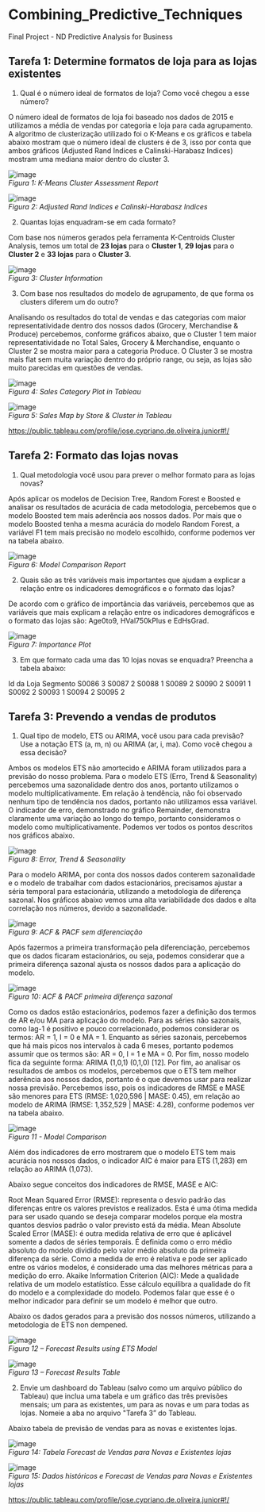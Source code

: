 # Combining_Predictive_Techniques
Final Project - ND Predictive Analysis for Business


## Tarefa 1: Determine formatos de loja para as lojas existentes

1.	Qual é o número ideal de formatos de loja? Como você chegou a esse número?

O número ideal de formatos de loja foi baseado nos dados de 2015 e utilizamos a média de vendas por categoria e loja para cada agrupamento. A algoritmo de clusterização utilizado foi o K-Means e os gráficos e tabela abaixo mostram que o número ideal de clusters é de 3, isso por conta que ambos gráficos (Adjusted Rand Indices e Calinski-Harabasz Indices) mostram uma mediana maior dentro do cluster 3.


![image](https://user-images.githubusercontent.com/34245933/52661432-300e1e00-2ee9-11e9-9b94-b48a5a3aff5a.png)  
*Figura 1: K-Means Cluster Assessment Report*

![image](https://user-images.githubusercontent.com/34245933/52661468-46b47500-2ee9-11e9-9ee8-2575a9516171.png)  
*Figura 2: Adjusted Rand Indices e Calinski-Harabasz Indices*



2.	Quantas lojas enquadram-se em cada formato?

Com base nos números gerados pela ferramenta K-Centroids Cluster Analysis, temos um total de **23 lojas** para o **Cluster 1**, **29 lojas** para o **Cluster 2** e **33 lojas** para o **Cluster 3**.


![image](https://user-images.githubusercontent.com/34245933/52661555-795e6d80-2ee9-11e9-9e79-7e0b2faf921e.png)  
*Figura 3: Cluster Information*



3.	Com base nos resultados do modelo de agrupamento, de que forma os clusters diferem um do outro?

Analisando os resultados do total de vendas e das categorias com maior representatividade dentro dos nossos dados (Grocery, Merchandise & Produce) percebemos, conforme gráficos abaixo, que o Cluster 1 tem maior representatividade no Total Sales, Grocery & Merchandise, enquanto o Cluster 2 se mostra maior para a categoria Produce. O Cluster 3 se mostra mais flat sem muita variação dentro do próprio range, ou seja, as lojas são muito parecidas em questões de vendas.



![image](https://user-images.githubusercontent.com/34245933/52661591-8bd8a700-2ee9-11e9-969b-fe00f06c130a.png)  
*Figura 4: Sales Category Plot in Tableau*


![image](https://user-images.githubusercontent.com/34245933/52661679-b165b080-2ee9-11e9-967d-7398986182f5.png)  
*Figura 5: Sales Map by Store & Cluster in Tableau*



https://public.tableau.com/profile/jose.cypriano.de.oliveira.junior#!/


## Tarefa 2: Formato das lojas novas

1.	Qual metodologia você usou para prever o melhor formato para as lojas novas?

Após aplicar os modelos de Decision Tree, Random Forest e Boosted e analisar os resultados de acurácia de cada metodologia, percebemos que o modelo Boosted tem mais aderência aos nossos dados. Por mais que o modelo Boosted tenha a mesma acurácia do modelo Random Forest, a variável F1 tem mais precisão no modelo escolhido, conforme podemos ver na tabela abaixo.


![image](https://user-images.githubusercontent.com/34245933/52661825-0275a480-2eea-11e9-8b96-a6fa3580e15b.png)  
*Figura 6: Model Comparison Report*


2.	Quais são as três variáveis mais importantes que ajudam a explicar a relação entre os indicadores demográficos e o formato das lojas?

De acordo com o gráfico de importância das variáveis, percebemos que as variáveis que mais explicam a relação entre os indicadores demográficos e o formato das lojas são: Age0to9, HVal750kPlus e EdHsGrad.


![image](https://user-images.githubusercontent.com/34245933/52661848-0f929380-2eea-11e9-85d5-6f5d05062300.png)  
*Figura 7: Importance Plot*


3.	Em que formato cada uma das 10 lojas novas se enquadra? Preencha a tabela abaixo:

Id da Loja	   Segmento
S0086	            3
S0087	            2
S0088	            1
S0089	            2
S0090	            2
S0091	            1
S0092	            2
S0093	            1
S0094	            2
S0095	            2


## Tarefa 3: Prevendo a vendas de produtos

1.	Qual tipo de modelo, ETS ou ARIMA, você usou para cada previsão? Use a notação ETS (a, m, n) ou ARIMA (ar, i, ma). Como você chegou a essa decisão?

Ambos os modelos ETS não amortecido e ARIMA foram utilizados para a previsão do nosso problema.
Para o modelo ETS (Erro, Trend & Seasonality) percebemos uma sazonalidade dentro dos anos, portanto utilizamos o modelo multiplicativamente. Em relação à tendência, não foi observado nenhum tipo de tendência nos dados, portanto não utilizamos essa variável. O indicador de erro, demonstrado no gráfico Remainder, demonstra claramente uma variação ao longo do tempo, portanto consideramos o modelo como multiplicativamente. Podemos ver todos os pontos descritos nos gráficos abaixo.


![image](https://user-images.githubusercontent.com/34245933/52661945-4b2d5d80-2eea-11e9-9b60-1774bddb93ed.png)  
*Figura 8: Error, Trend & Seasonality*

Para o modelo ARIMA, por conta dos nossos dados conterem sazonalidade e o modelo de trabalhar com dados estacionários, precisamos ajustar a séria temporal para estacionária, utilizando a metodologia de diferença sazonal. Nos gráficos abaixo vemos uma alta variabilidade dos dados e alta correlação nos números, devido a sazonalidade.

![image](https://user-images.githubusercontent.com/34245933/52661959-57b1b600-2eea-11e9-8686-4b0b543d4082.png)  
*Figura 9: ACF & PACF sem diferenciação*

Após fazermos a primeira transformação pela diferenciação, percebemos que os dados ficaram estacionários, ou seja, podemos considerar que a primeira diferença sazonal ajusta os nossos dados para a aplicação do modelo.

![image](https://user-images.githubusercontent.com/34245933/52661978-64cea500-2eea-11e9-9eb9-97219f40e9ec.png)  
*Figura 10: ACF & PACF primeira diferença sazonal*


Como os dados estão estacionários, podemos fazer a definição dos termos de AR e/ou MA para aplicação do modelo. Para as séries não sazonais, como lag-1 é positivo e pouco correlacionado, podemos considerar os termos: AR = 1, I = 0 e MA = 1. Enquanto as séries sazonais, percebemos que há mais picos nos intervalos à cada 6 meses, portanto podemos assumir que os termos são: AR = 0, I = 1 e MA = 0. Por fim, nosso modelo fica da seguinte forma: ARIMA (1,0,1) (0,1,0) [12].
Por fim, ao analisar os resultados de ambos os modelos, percebemos que o ETS tem melhor aderência aos nossos dados, portanto é o que devemos usar para realizar nossa previsão. Percebemos isso, pois os indicadores de RMSE e MASE são menores para ETS (RMSE: 1,020,596 | MASE: 0.45), em relação ao modelo de ARIMA (RMSE: 1,352,529 | MASE: 4.28), conforme podemos ver na tabela abaixo. 

![image](https://user-images.githubusercontent.com/34245933/52662010-74e68480-2eea-11e9-97a9-c28047694c85.png)  
*Figura 11 - Model Comparison*


Além dos indicadores de erro mostrarem que o modelo ETS tem mais acurácia nos nossos dados, o indicador AIC é maior para ETS (1,283) em relação ao ARIMA (1,073).

Abaixo segue conceitos dos indicadores de RMSE, MASE e AIC:

Root Mean Squared Error (RMSE): representa o desvio padrão das diferenças entre os valores previstos e realizados. Esta é uma ótima medida para ser usado quando se deseja comparar modelos porque ela mostra quantos desvios padrão o valor previsto está da média.
Mean Absolute Scaled Error (MASE): é outra medida relativa de erro que é aplicável somente a dados de séries temporais. É definida como o erro médio absoluto do modelo dividido pelo valor médio absoluto da primeira diferença da série. Como a medida de erro é relativa e pode ser aplicado entre os vários modelos, é considerado uma das melhores métricas para a medição do erro.
Akaike Information Criterion (AIC): Mede a qualidade relativa de um modelo estatístico. Esse cálculo equilibra a qualidade do fit do modelo e a complexidade do modelo. Podemos falar que esse é o melhor indicador para definir se um modelo é melhor que outro.

Abaixo os dados gerados para a previsão dos nossos números, utilizando a metodologia de ETS non dempened.


![image](https://user-images.githubusercontent.com/34245933/52662041-829c0a00-2eea-11e9-9a7c-38f6ebd35bad.png)  
*Figura 12 – Forecast Results using ETS Model*


![image](https://user-images.githubusercontent.com/34245933/52662050-8a5bae80-2eea-11e9-8e02-64bca60e0268.png)  
*Figura 13 – Forecast Results Table*


2.	Envie um dashboard do Tableau (salvo como um arquivo público do Tableau) que inclua uma tabela e um gráfico das três previsões mensais; um para as existentes, um para as novas e um para todas as lojas. Nomeie a aba no arquivo "Tarefa 3” do Tableau.

Abaixo tabela de previsão de vendas para as novas e existentes lojas.

![image](https://user-images.githubusercontent.com/34245933/52662080-9ba4bb00-2eea-11e9-820c-d4edb33779b5.png)  
*Figura 14: Tabela Forecast de Vendas para Novas e Existentes lojas*


![image](https://user-images.githubusercontent.com/34245933/52662105-a4958c80-2eea-11e9-9e12-aef0d2f48b52.png)  
*Figura 15: Dados históricos e Forecast de Vendas para Novas e Existentes lojas*

https://public.tableau.com/profile/jose.cypriano.de.oliveira.junior#!/
